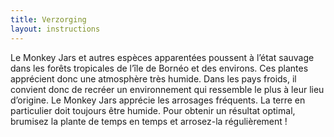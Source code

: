 ```yaml
---
title: Verzorging
layout: instructions
---
```


Le Monkey Jars et autres esp&egrave;ces apparentées poussent &agrave; l’état sauvage dans les for&ecirc;ts tropicales de l’&icirc;le de Bornéo et des environs. Ces plantes apprécient donc une atmosph&egrave;re tr&egrave;s humide. Dans les pays froids, il convient donc de recréer un environnement qui ressemble le plus &agrave; leur lieu d’origine. Le Monkey Jars apprécie les arrosages fréquents. La terre en particulier doit toujours &ecirc;tre humide. Pour obtenir un résultat optimal, brumisez la plante de temps en temps et arrosez-la réguli&egrave;rement \!
